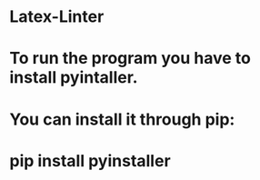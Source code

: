 # Latex-Linter
# To run the program you have to install pyintaller.
# You can install it through pip:
# pip install pyinstaller
